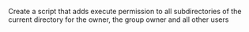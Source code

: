  Create a script that adds execute permission to all subdirectories of the current directory for the owner, the group owner and all other users
